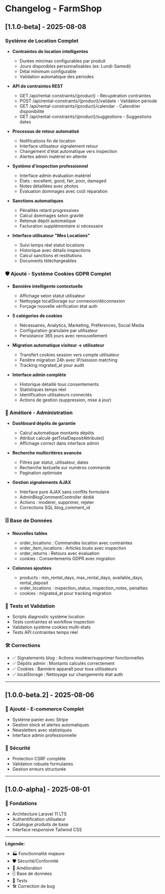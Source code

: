 # Changelog - FarmShop

## [1.1.0-beta] - 2025-08-08

### Système de Location Complet
- **Contraintes de location intelligentes**
  - Durées min/max configurables par produit
  - Jours disponibles personnalisables (ex: Lundi-Samedi)
  - Délai minimum configurable
  - Validation automatique des périodes

- **API de contraintes REST**
  - GET /api/rental-constraints/{product} - Récupération contraintes
  - POST /api/rental-constraints/{product}/validate - Validation période
  - GET /api/rental-constraints/{product}/calendar - Calendrier disponibilité
  - GET /api/rental-constraints/{product}/suggestions - Suggestions dates

- **Processus de retour automatisé**
  - Notifications fin de location
  - Interface utilisateur signalement retour
  - Changement d'état automatique vers inspection
  - Alertes admin matériel en attente

- **Système d'inspection professionnel**
  - Interface admin évaluation matériel
  - États : excellent, good, fair, poor, damaged
  - Notes détaillées avec photos
  - Évaluation dommages avec coût réparation

- **Sanctions automatiques**
  - Pénalités retard progressives
  - Calcul dommages selon gravité
  - Retenue dépôt automatique
  - Facturation supplémentaire si nécessaire

- **Interface utilisateur "Mes Locations"**
  - Suivi temps réel statut locations
  - Historique avec détails inspections
  - Calcul sanctions et restitutions
  - Documents téléchargeables

### 🛡️ Ajouté - Système Cookies GDPR Complet
- **Bannière intelligente contextuelle**
  - Affichage selon statut utilisateur
  - Nettoyage localStorage sur connexion/déconnexion
  - Forçage nouvelle vérification état auth

- **5 catégories de cookies**
  - Nécessaires, Analytics, Marketing, Préférences, Social Media
  - Configuration granulaire par utilisateur
  - Persistance 365 jours avec renouvellement

- **Migration automatique visiteur → utilisateur**
  - Transfert cookies session vers compte utilisateur
  - Fenêtre migration 24h avec IP/session matching
  - Tracking migrated_at pour audit

- **Interface admin complète**
  - Historique détaillé tous consentements
  - Statistiques temps réel
  - Identification utilisateurs connectés
  - Actions de gestion (suppression, mise à jour)

### 🔧 Amélioré - Administration
- **Dashboard dépôts de garantie**
  - Calcul automatique montants dépôts
  - Attribut calculé getTotalDepositAttribute()
  - Affichage correct dans interface admin

- **Recherche multicritères avancée**
  - Filtres par statut, utilisateur, dates
  - Recherche textuelle sur numéros commande
  - Pagination optimisée

- **Gestion signalements AJAX**
  - Interface pure AJAX sans conflits formulaire
  - AdminBlogCommentController dédié
  - Actions : modérer, supprimer, rejeter
  - Corrections SQL blog_comment_id

### 🗄️ Base de Données
- **Nouvelles tables**
  - order_locations : Commandes location avec contraintes
  - order_item_locations : Articles loués avec inspection
  - order_returns : Retours avec évaluation
  - cookies : Consentements GDPR avec migration

- **Colonnes ajoutées**
  - products : min_rental_days, max_rental_days, available_days, rental_deposit
  - order_locations : inspection_status, inspection_notes, penalties
  - cookies : migrated_at pour tracking migration

### 🧪 Tests et Validation
- Scripts diagnostic système location
- Tests contraintes et workflow inspection
- Validation système cookies multi-états
- Tests API contraintes temps réel

### 🛠️ Corrections
- ✅ Signalements blog : Actions modérer/supprimer fonctionnelles
- ✅ Dépôts admin : Montants calculés correctement
- ✅ Cookies : Bannière apparaît pour tous utilisateurs
- ✅ localStorage : Nettoyage sur changements état auth

---

## [1.0.0-beta.2] - 2025-08-06

### 🛒 Ajouté - E-commerce Complet
- Système panier avec Stripe
- Gestion stock et alertes automatiques
- Newsletters avec statistiques
- Interface admin professionnelle

### 🔐 Sécurité
- Protection CSRF complète
- Validation robuste formulaires
- Gestion erreurs structurée

---

## [1.0.0-alpha] - 2025-08-01

### 🎯 Fondations
- Architecture Laravel 11 LTS
- Authentification utilisateur
- Catalogue produits de base
- Interface responsive Tailwind CSS

---

**Légende:**
- 🏭 Fonctionnalité majeure
- 🛡️ Sécurité/Conformité
- 🔧 Amélioration
- 🗄️ Base de données
- 🧪 Tests
- 🛠️ Correction de bug
